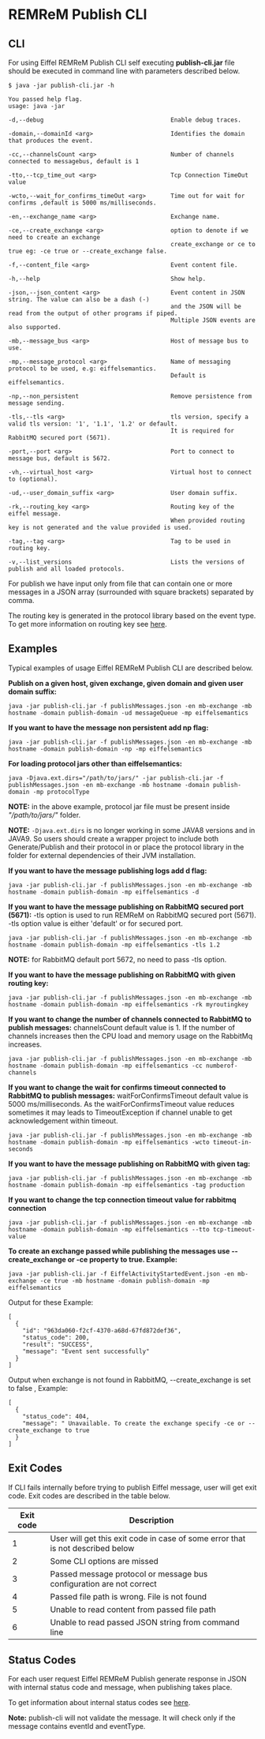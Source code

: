 # REMReM Publish CLI

## CLI

For using Eiffel REMReM Publish CLI self executing **publish-cli.jar** file should be executed in command line with parameters described below.

```
$ java -jar publish-cli.jar -h

You passed help flag.
usage: java -jar

-d,--debug                                    Enable debug traces.

-domain,--domainId <arg>                      Identifies the domain that produces the event.

-cc,--channelsCount <arg>                     Number of channels connected to messagebus, default is 1

-tto,--tcp_time_out <arg>                     Tcp Connection TimeOut value

-wcto,--wait_for_confirms_timeOut <arg>       Time out for wait for confirms ,default is 5000 ms/milliseconds.

-en,--exchange_name <arg>                     Exchange name.

-ce,--create_exchange <arg>                   option to denote if we need to create an exchange
                                              create_exchange or ce to true eg: -ce true or --create_exchange false.

-f,--content_file <arg>                       Event content file.

-h,--help                                     Show help.

-json,--json_content <arg>                    Event content in JSON string. The value can also be a dash (-)
                                              and the JSON will be read from the output of other programs if piped.
                                              Multiple JSON events are also supported.

-mb,--message_bus <arg>                       Host of message bus to use.

-mp,--message_protocol <arg>                  Name of messaging protocol to be used, e.g: eiffelsemantics.
                                              Default is eiffelsemantics.

-np,--non_persistent                          Remove persistence from message sending.

-tls,--tls <arg>                              tls version, specify a valid tls version: '1', '1.1', '1.2' or default.
                                              It is required for RabbitMQ secured port (5671).

-port,--port <arg>                            Port to connect to message bus, default is 5672.

-vh,--virtual_host <arg>                      Virtual host to connect to (optional).

-ud,--user_domain_suffix <arg>                User domain suffix.

-rk,--routing_key <arg>                       Routing key of the eiffel message.
                                              When provided routing key is not generated and the value provided is used.

-tag,--tag <arg>                              Tag to be used in routing key.

-v,--list_versions                            Lists the versions of publish and all loaded protocols.
```

For publish we have input only from file that can contain one or more messages in a JSON array (surrounded with square brackets) separated by comma.

The routing key is generated in the protocol library based on the event type.
To get more information on routing key see [here](https://github.com/eiffel-community/eiffel-remrem-semantics).

## Examples

Typical examples of usage Eiffel REMReM Publish CLI are described below.

**Publish on a given host, given exchange, given domain and given user domain suffix:**

```
java -jar publish-cli.jar -f publishMessages.json -en mb-exchange -mb hostname -domain publish-domain -ud messageQueue -mp eiffelsemantics
```

**If you want to have the message non persistent add np flag:**

```
java -jar publish-cli.jar -f publishMessages.json -en mb-exchange -mb hostname -domain publish-domain -np -mp eiffelsemantics
```

**For loading protocol jars other than eiffelsemantics:**

```
java -Djava.ext.dirs="/path/to/jars/" -jar publish-cli.jar -f publishMessages.json -en mb-exchange -mb hostname -domain publish-domain -mp protocolType
```

**NOTE:** in the above example, protocol jar file must be present inside *"/path/to/jars/"* folder.

**NOTE:** `-Djava.ext.dirs` is no longer working in some JAVA8 versions and in JAVA9. So users should create a wrapper project to include both Generate/Publish and their protocol in or place the protocol library in the folder for external dependencies of their JVM installation.

**If you want to have the message publishing logs add d flag:**

```
java -jar publish-cli.jar -f publishMessages.json -en mb-exchange -mb hostname -domain publish-domain -mp eiffelsemantics -d
```

**If you want to have the message publishing on RabbitMQ secured port (5671):**
-tls option is used to run REMReM on RabbitMQ secured port (5671).
-tls option value is either 'default' or <version> for secured port.

```
java -jar publish-cli.jar -f publishMessages.json -en mb-exchange -mb hostname -domain publish-domain -mp eiffelsemantics -tls 1.2
```

**NOTE:** for RabbitMQ default port 5672, no need to pass -tls option.

**If you want to have the message publishing on RabbitMQ with given routing key:**

```
java -jar publish-cli.jar -f publishMessages.json -en mb-exchange -mb hostname -domain publish-domain -mp eiffelsemantics -rk myroutingkey
```

**If you want to change the number of channels connected to RabbitMQ to publish messages:**
channelsCount default value is 1.
If the number of channels increases then the CPU load and memory usage on the RabbitMq increases.

```
java -jar publish-cli.jar -f publishMessages.json -en mb-exchange -mb hostname -domain publish-domain -mp eiffelsemantics -cc numberof-channels 
```

**If you want to change the wait for confirms timeout connected to RabbitMQ to publish messages:**
waitForConfirmsTimeout default value is 5000 ms/milliseconds.
As the waitForConfirmsTimeout value reduces sometimes it may leads to TimeoutException if channel unable to get acknowledgement within timeout.

```
java -jar publish-cli.jar -f publishMessages.json -en mb-exchange -mb hostname -domain publish-domain -mp eiffelsemantics -wcto timeout-in-seconds 
```

**If you want to have the message publishing on RabbitMQ with given tag:**

```
java -jar publish-cli.jar -f publishMessages.json -en mb-exchange -mb hostname -domain publish-domain -mp eiffelsemantics -tag production
```

**If you want to change the tcp connection timeout value for rabbitmq connection**

```
java -jar publish-cli.jar -f publishMessages.json -en mb-exchange -mb hostname -domain publish-domain -mp eiffelsemantics --tto tcp-timeout-value
```

**To create an exchange passed while publishing the messages use --create_exchange or -ce property to true. Example:**

```
java -jar publish-cli.jar -f EiffelActivityStartedEvent.json -en mb-exchange -ce true -mb hostname -domain publish-domain -mp eiffelsemantics
```

Output for these Example:

```
[
  {
    "id": "963da060-f2cf-4370-a68d-67fd872def36",
    "status_code": 200,
    "result": "SUCCESS",
    "message": "Event sent successfully"
  }
]
```

Output when exchange is not found in RabbitMQ, --create_exchange is set to false , Example:

```
[
  {
    "status_code": 404,
    "message": " Unavailable. To create the exchange specify -ce or --create_exchange to true
  }
]
```

## Exit Codes
If CLI fails internally before trying to publish Eiffel message, user will get exit code. Exit codes are described in the table below.

| Exit code | Description                                                                    |
|-----------|--------------------------------------------------------------------------------|
| 1         | User will get this exit code in case of some error that is not described below |
| 2         | Some CLI options are missed                                                    |
| 3         | Passed message protocol or message bus configuration are not correct           |
| 4         | Passed file path is wrong. File is not found                                   |
| 5         | Unable to read content from passed file path                                   |
| 6         | Unable to read passed JSON string from command line                            |

## Status Codes
For each user request Eiffel REMReM Publish generate response in JSON with internal status code and message, when publishing takes place.

To get information about internal status codes see [here](../statusCodes.md).

**Note:** publish-cli will not validate the message. It will check only if the message contains eventId and eventType.
